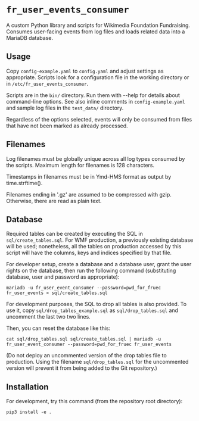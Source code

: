 `fr_user_events_consumer`
===========================

A custom Python library and scripts for Wikimedia Foundation Fundraising. Consumes
user-facing events from log files and loads related data into a MariaDB database.

Usage
-----

Copy `config-example.yaml` to `config.yaml` and adjust settings as appropriate.
Scripts look for a configuration file in the working directory or in
`/etc/fr_user_events_consumer`.

Scripts are in the `bin/` directory. Run them with --help for details about
command-line options. See also inline comments in `config-example.yaml` and
sample log files in the `test_data/` directory.

Regardless of the options selected, events will only be consumed from files that have not
been marked as already processed.

Filenames
----------

Log filenames must be globally unique across all log types consumed by the scripts.
Maximum length for filenames is 128 characters.

Timestamps in filenames must be in Ymd-HMS format as output by time.strftime().

Filenames ending in '.gz' are assumed to be compressed with gzip. Otherwise, there are
read as plain text.

Database
--------

Required tables can be created by executing the SQL in `sql/create_tables.sql`.
For WMF production, a previously existing database will be used; nonetheless, all the tables
on production accessed by this script will have the columns, keys and indices specified by
that file.

For developer setup, create a database and a database user, grant the user rights on
the database, then run the following command (substituting database, user and password
as appropriate):

`mariadb -u fr_user_event_consumer --password=pwd_for_fruec fr_user_events < sql/create_tables.sql`

For development purposes, the SQL to drop all tables is also provided. To use it, copy
`sql/drop_tables_example.sql` as `sql/drop_tables.sql` and uncomment the last two
two lines.

Then, you can reset the database like this:

`cat sql/drop_tables.sql sql/create_tables.sql | mariadb -u fr_user_event_consumer --password=pwd_for_fruec fr_user_events`

(Do not deploy an uncommented version of the drop tables file to production. Using the
filename `sql/drop_tables.sql` for the uncommented version will prevent it from being
added to the Git repository.)



Installation
------------

For development, try this command (from the repository root directory):

`pip3 install -e .`
